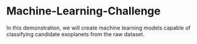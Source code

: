 # Machine-Learning-Challenge
In this demonstration, we will create machine learning models capable of classifying candidate exoplanets from the raw dataset.
